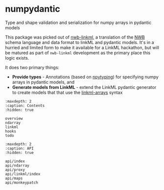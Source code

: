 # numpydantic

Type and shape validation and serialization for numpy arrays in pydantic models

This package was picked out of [nwb-linkml](https://github.com/p2p-ld/nwb-linkml/), a 
translation of the [NWB](https://www.nwb.org/) schema language and data format to
linkML and pydantic models. It's in a hurried and limited form to make it
available for a LinkML hackathon, but will be matured as part of `nwb-linkml` development
as the primary place this logic exists.

It does two primary things:
- **Provide types** - Annotations (based on [npytyping](https://github.com/ramonhagenaars/nptyping))
  for specifying numpy arrays in pydantic models, and
- **Generate models from LinkML** - extend the LinkML pydantic generator to create models that 
  that use the [linkml-arrays](https://github.com/linkml/linkml-arrays) syntax



 
```{toctree}
:maxdepth: 2
:caption: Contents
:hidden: true

overview
ndarray
linkml
hooks
todo
```

```{toctree}
:maxdepth: 2
:caption: API
:hidden: true

api/index
api/ndarray
api/proxy
api/linkml/index
api/maps
api/monkeypatch

```

